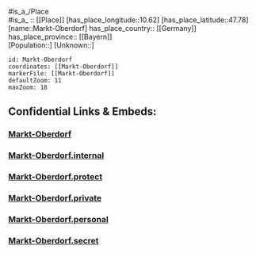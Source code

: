 ﻿---
location: [47.78,10.62] 
mapzoom: [7,12] 
mapmarker: city 
type: City
tags:
- geo/City


SpocWebEntityId: 32316
isDeleted: false
confidential: public

---
#is_a_/Place  
#is_a_ :: [[Place]] 
[has_place_longitude::10.62] 
[has_place_latitude::47.78] 
[name::Markt-Oberdorf] 
has_place_country:: [[Germany]]  
has_place_province:: [[Bayern]]  
[Population::] 
[Unknown::] 


```leaflet
id: Markt-Oberdorf
coordinates: [[Markt-Oberdorf]] 
markerFile: [[Markt-Oberdorf]] 
defaultZoom: 11 
maxZoom: 18
```


## Confidential Links & Embeds: 

### [Markt-Oberdorf](/_public/Earth/Continent/Europe/Europe~Central/Germany/Germany~West/Bayern/counties~Bayern/Ostallgäu/cities~Ostallgäu/Marktoberdorf/City/Markt-Oberdorf.md) 

### [Markt-Oberdorf.internal](/_internal/Earth/Continent/Europe/Europe~Central/Germany/Germany~West/Bayern/counties~Bayern/Ostallgäu/cities~Ostallgäu/Marktoberdorf/City/Markt-Oberdorf.internal.md) 

### [Markt-Oberdorf.protect](/_protect/Earth/Continent/Europe/Europe~Central/Germany/Germany~West/Bayern/counties~Bayern/Ostallgäu/cities~Ostallgäu/Marktoberdorf/City/Markt-Oberdorf.protect.md) 

### [Markt-Oberdorf.private](/_private/Earth/Continent/Europe/Europe~Central/Germany/Germany~West/Bayern/counties~Bayern/Ostallgäu/cities~Ostallgäu/Marktoberdorf/City/Markt-Oberdorf.private.md) 

### [Markt-Oberdorf.personal](/_personal/Earth/Continent/Europe/Europe~Central/Germany/Germany~West/Bayern/counties~Bayern/Ostallgäu/cities~Ostallgäu/Marktoberdorf/City/Markt-Oberdorf.personal.md) 

### [Markt-Oberdorf.secret](/_secret/Earth/Continent/Europe/Europe~Central/Germany/Germany~West/Bayern/counties~Bayern/Ostallgäu/cities~Ostallgäu/Marktoberdorf/City/Markt-Oberdorf.secret.md) 
